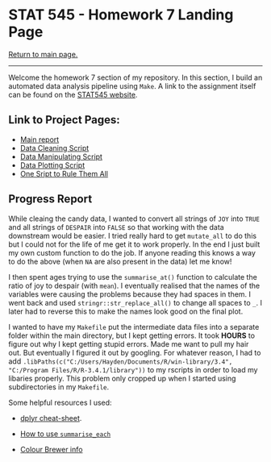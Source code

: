 STAT 545 - Homework 7 Landing Page
================

[Return to main page.](https://github.com/HScheiber/STAT545-hw-Scheiber-Hayden/blob/master/README.md "Main page")

------------------------------------------------------------------------

Welcome the homework 7 section of my repository. In this section, I build an automated data analysis pipeline using `Make`. A link to the assignment itself can be found on the [STAT545 website](http://stat545.com/hw07_automation.html).

Link to Project Pages:
-----

- [Main report](candy_report.md)
- [Data Cleaning Script](Clean_candy_data.r)
- [Data Manipulating Script](Manipulate_candy_data.r)
- [Data Plotting Script](Plot_candy_data.r)
- [One Sript to Rule Them All](Makefile)

Progress Report
---------------

While cleaing the candy data, I wanted to convert all strings of `JOY` into `TRUE` and all strings of `DESPAIR` into `FALSE` so that working with the data downstream would be easier. I tried really hard to get `mutate_all` to do this but I could not for the life of me get it to work properly. In the end I just built my own custom function to do the job. If anyone reading this knows a way to do the above (when `NA` are also present in the data) let me know!

I then spent ages trying to use the `summarise_at()` function to calculate the ratio of joy to despair (with `mean`). I eventually realised that the names of the variables were causing the problems because they had spaces in them. I went back and used `stringr::str_replace_all()` to change all spaces to `_`. I later had to reverse this to make the names look good on the final plot.

I wanted to have my `Makefile` put the intermediate data files into a separate folder within the main directory, but I kept getting errors. It took **HOURS** to figure out why I kept getting stupid errors. Made me want to pull my hair out. But eventually I figured it out by googling. For whatever reason, I had to add `.libPaths(c("C:/Users/Hayden/Documents/R/win-library/3.4", "C:/Program Files/R/R-3.4.1/library"))` to my rscripts in order to load my libaries properly. This problem only cropped up when I started using subdirectories in my `Makefile`.


Some helpful resources I used:

- [dplyr cheat-sheet](https://www.rstudio.com/wp-content/uploads/2015/02/data-wrangling-cheatsheet.pdf).

- [How to use `summarise_each`](https://www.r-bloggers.com/aggregation-with-dplyr-summarise-and-summarise_each/)

- [Colour Brewer info](http://www.cookbook-r.com/Graphs/Colors_(ggplot2)/#palettes-color-brewer)